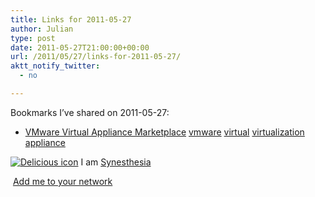 ```yaml
---
title: Links for 2011-05-27
author: Julian
type: post
date: 2011-05-27T21:00:00+00:00
url: /2011/05/27/links-for-2011-05-27/
aktt_notify_twitter:
  - no

---
```

Bookmarks I&#8217;ve shared on 2011-05-27:

  * [VMware Virtual Appliance Marketplace][1] 
    [vmware][2] [virtual][3] [virtualization][4] [appliance][5] </li> </ul> 
    
    <p class="deliciouslink">
      <a href="https://del.icio.us/synesthesia" title="See all my bookmarks on del.icio.us"><img src="https://www.synesthesia.co.uk/images/deliciousicon.jpg" alt="Delicious icon" /></a>&nbsp;I am <a href="https://del.icio.us/synesthesia" title="See all my bookmarks on del.icio.us">Synesthesia</a>
    </p>
    
    <p class="deliciouslink">
      <a href="https://del.icio.us/network?add=synesthesia" title="Add me to your del.icio.us network"><img src="https://www.synesthesia.co.uk/images/add.gif" alt="" /></a>&nbsp;<a href="https://del.icio.us/network?add=synesthesia" title="Add me to your del.icio.us network">Add me to your network</a>
    </p>

 [1]: https://www.vmware.com/appliances
 [2]: https://www.delicious.com/synesthesia/vmware
 [3]: https://www.delicious.com/synesthesia/virtual
 [4]: https://www.delicious.com/synesthesia/virtualization
 [5]: https://www.delicious.com/synesthesia/appliance